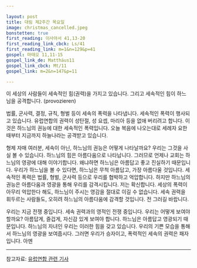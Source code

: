 ```yaml
---

layout: post
title: 대림 제2주간 목요일
image: christmas_cancelled.jpeg
bonstetten: true
first_reading: 이사야서 41,13-20
first_reading_link_cbck: Ls/41
first_reading_link: m=1&n=129&p=41
gospel: 마태오 11,11-15
gospel_link_de: Matthäus11
gospel_link_cbck: Mt/11
gospel_link: m=2&n=147&p=11

---
```

 
이 세상의 사람들이 세속적인 힘(권력)을 가지고 있습니다. 그리고 세속적인 힘이 하느님을 공격합니다. (provozieren)

법률, 군사력, 결정, 규칙, 형벌 등이 세속의 폭력을 나타냅니다. 세속적인 폭력이 행사되고 있습니다. 유럽연합의 권력이 성탄절, 성 요셉, 마리아 등을 없애 버리려고 합니다. 이것은 하느님의 권능에 대한 세속적인 폭력입니다. 오늘 복음에 나오는대로 세례자 요한 때부터 지금까지 하늘나라는 공격받고 있습니다.

형제 자매 여러분, 세속이 아닌, 하느님의 권능은 어떻게 나타날까요? 우리는 그것을 사실 볼 수 있습니다. 하느님의 힘은 아름다움으로 나타납니다. 그러므로 언제나 교회는 하느님의 영광에 대해 이야기합니다. 왜냐하면 하느님은 아름답고 좋고 진실하기 때문입니다. 우리가 하느님을 볼 수 있다면, 하느님은 무척 아름답고, 가장 아름다울 것입니다. 세속적인 폭력은 법률, 형벌, 군사력 등으로 우리를 협박하고 억압합니다. 하지만 하느님의 권능은 아름다움과 영광을 통해 우리를 감격시킵니다. 저는 확신합니다. 세상의 폭력이 아무리 억압한다 해도, 하느님이 주시는 영감을 절대로 이길 수 없습니다. 세속 권력을 휘두르는 사람들도, 오히려 하느님의 아름다움에 감격할 것입니다. 전 그러길 바랍니다.

우리는 지금 전쟁 중입니다. 세속 권력과의 영적인 전쟁 중입니다. 우리는 어떻게 보여야 할까요? 아름답게, 즐겁게, 자신감 있게 보여야 합니다. 하느님은 아름답고 영광되기 때문입니다. 하느님의 자녀인 우리는 이러한 힘을 갖고 있습니다. 우리의 기쁜 모습을 통해서 하느님의 영광을 보여줍시다. 그러면 우리가 승자이고, 폭력적인 세속의 권력은 패자입니다. 아멘

<hr>

참고자료: <a href="https://www.vaticannews.va/en/vatican-city/news/2021-11/holy-see-christmas-discrimination-european-union-inclusion.html">유럽연합 관련 기사</a>
